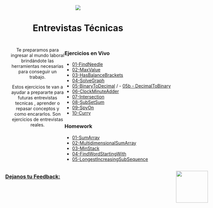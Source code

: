 <p align='center'>
        <img src='https://static.wixstatic.com/media/85087f_0d84cbeaeb824fca8f7ff18d7c9eaafd~mv2.png/v1/fill/w_160,h_30,al_c,q_85,usm_0.66_1.00_0.01/Logo_completo_Color_1PNG.webp' </img>
</p>

<h1 align='center'>Entrevistas Técnicas</h1>

<div align='center' style="display:grid ;justify-content: space-evenly; grid-template-columns: 200px 800px ; padding:10px">
    <div style="margin-left:30px">
        <p>Te preparamos para ingresar al mundo laboral brindándote las herramientas necesarias para conseguir un trabajo.</p>
        <p>Estos ejercicios te van a ayudar a prepararte para futuras entrevistas tecnicas , aprender o repasar conceptos y como encararlos. Son ejercicios de entrevistas reales.</p>
    </div>
    <div align='left' style= "border-right: 1px solid currentColor;">
        <h3>Ejercicios en Vivo</h3>

- [01-FindNeedle](/Ejercicios/01-FindNeedle/)
- [02-MaxValue](/Ejercicios/03-MaxValue/)
- [03-HasBalanceBrackets](/Ejercicios/06-HasBalancedBrackets/)
- [04-SolveGraph](/Ejercicios/07-SolveGraph/)
- [05-BinaryToDecimal](Ejercicios/09-BinaryToDecimal/) / - [05b - DecimalToBinary](Ejercicios/10-DecimalToBynary/)
- [06-ClockMinuteAdder](/Ejercicios/11-ClockMinuteAdder/)
- [07-Intersection](/Ejercicios/12-Intersection/)
- [08-SubSetSum](/Ejercicios/13-SubSetSum/)
- [09-SpyOn](Ejercicios/15-SpyOn/)
- [10-Curry](Ejercicios/16-Curry/)

        
### Homework
        
- [01-SumArray](/Ejercicios/02-SumArray/)
- [02-MultidimensionalSumArray](/Ejercicios/04-MultidimensionalSumArray)
- [03-MinStack](Ejercicios/05-MinStack/)
- [04-FindWordStartingWith](/Ejercicios/08-FindWordStartingWith/)
- [05-LongestIncreasingSubSequence](Ejercicios/14-LongestIncreasingSubSequence/)

</div>
        
###  [Dejanos tu Feedback:](https://airtable.com/shr99TOaHwiVDO8gk)
[<img src="https://static.thenounproject.com/png/204643-200.png" width="100"/>](https://airtable.com/shr99TOaHwiVDO8gk)

